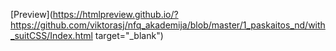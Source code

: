 [Preview](https://htmlpreview.github.io/?https://github.com/viktorasj/nfq_akademija/blob/master/1_paskaitos_nd/with_suitCSS/Index.html target="_blank")
